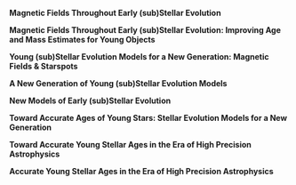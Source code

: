 __Magnetic Fields Throughout Early (sub)Stellar Evolution__

__Magnetic Fields Throughout Early (sub)Stellar Evolution: Improving Age and Mass Estimates for Young Objects__

__Young (sub)Stellar Evolution Models for a New Generation: Magnetic Fields & Starspots__

__A New Generation of Young (sub)Stellar Evolution Models__

__New Models of Early (sub)Stellar Evolution__

__Toward Accurate Ages of Young Stars: Stellar Evolution Models for a New Generation__

__Toward Accurate Young Stellar Ages in the Era of High Precision Astrophysics__

__Accurate Young Stellar Ages in the Era of High Precision Astrophysics__
